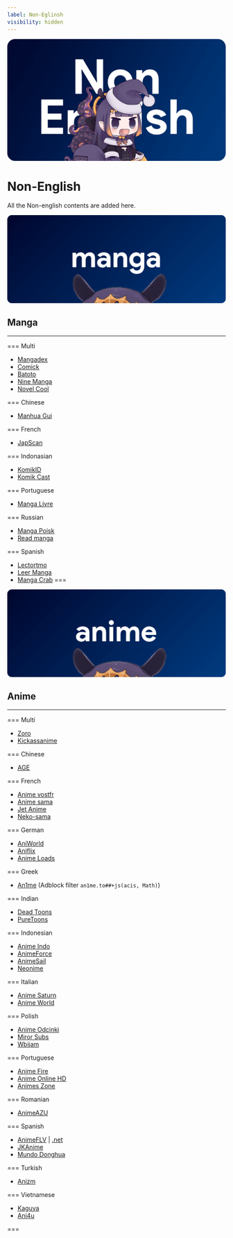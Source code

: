 ```yaml
---
label: Non-Eglinsh
visibility: hidden
---
```


![](/static/thumb/nen.png)
# Non-English

All the Non-english contents are added here.

![](/static/banner/manga.png)
## Manga
___

=== Multi
- [Mangadex](https://mangadex.org/)
- [Comick](https://comick.app/home)
- [Batoto](https://battwo.com/v3x)
- [Nine Manga](https://www.ninemanga.com/)
- [Novel Cool](https://novelcool.com/)

=== Chinese
- [Manhua Gui](https://www.manhuagui.com/)

=== French
- [JapScan](https://www.japscan.lol/)

=== Indonasian
- [KomikID](https://komikid.com/)
- [Komik Cast](https://komikcast.site/)

=== Portuguese
- [Manga Livre](https://mangalivre.net/)

=== Russian
- [Manga Poisk](https://mangapoisk.com/)
- [Read manga](https://readmanga.live/)

=== Spanish
- [Lectortmo](https://lectortmo.com/)
- [Leer Manga](https://r2.leermanga.xyz/)
- [Manga Crab](https://mangacrab.com/)
===

![](/static/banner/anime.png)
## Anime
___

=== Multi
- [Zoro](https://zoro.to/)
- [Kickassanime](https://kaas.am/)

=== Chinese
- [AGE](https://www.agemys.vip/)

=== French
- [Anime vostfr](https://animevostfr.tv/)
- [Anime sama](https://anime-sama.fr/)
- [Jet Anime](https://vww.jetanimes.com/)
- [Neko-sama](https://www.neko-sama.fr/)

=== German
- [AniWorld](https://aniworld.to/)
- [Aniflix](https://aniflix.cc/)
- [Anime Loads](https://www.anime-loads.org/)

=== Greek
- [An1me](https://an1me.to/) (Adblock filter `an1me.to##+js(acis, Math)`)

=== Indian
- [Dead Toons](https://www.deadtoons.co/)
- [PureToons](https://puretoons.cc/)

=== Indonesian
- [Anime Indo](https://animeindo.cfd/)
- [AnimeForce](https://www.animeforce.it/)
- [AnimeSail](https://154.26.137.28/)
- [Neonime](https://neonime.fun/)

=== Italian
- [Anime Saturn](https://www.animesaturn.tv/)
- [Anime World](https://www.animeworld.tv/)

=== Polish
- [Anime Odcinki](https://anime-odcinki.pl/)
- [Miror Subs](https://miorosubs.pl/)
- [Wbijam](https://wbijam.pl/)

=== Portuguese
- [Anime Fire](https://animefire.net/)
- [Anime Online HD](https://animesonlinehd.vip/)
- [Animes Zone](https://animeszone.net/)

=== Romanian
- [AnimeAZU](https://www.animeazu.net/)

=== Spanish
- [AnimeFLV](https://animeflv.io/) | [.net](https://www3.animeflv.net/)
- [JKAnime](https://jkanime.net/)
- [Mundo Donghua](https://www.mundodonghua.com/)

=== Turkish
- [Anizm](https://anizm.net/)

=== Vietnamese
- [Kaguya](https://kaguya.app/)
- [Ani4u](https://ani4u.org/)

===
